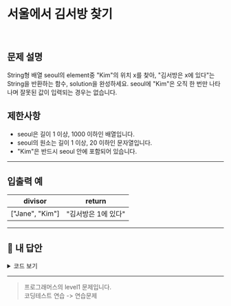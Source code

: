 # 서울에서 김서방 찾기

<br/>

## 문제 설명

String형 배열 seoul의 element중 "Kim"의 위치 x를 찾아, "김서방은 x에 있다"는 String을 반환하는 함수, solution을 완성하세요. seoul에 "Kim"은 오직 한 번만 나타나며 잘못된 값이 입력되는 경우는 없습니다.

## 제한사항

- seoul은 길이 1 이상, 1000 이하인 배열입니다.
- seoul의 원소는 길이 1 이상, 20 이하인 문자열입니다.
- "Kim"은 반드시 seoul 안에 포함되어 있습니다.

---

## 입출력 예

|     divisor     |       return        |
| :-------------: | :-----------------: |
| ["Jane", "Kim"] | "김서방은 1에 있다" |

---

## 🐤 내 답안

<details>
<summary>코드 보기</summary>
<div markdown="1">

```js
function solution(seoul) {
  return "김서방은 " + seoul.indexOf("Kim") + "에 있다";
}
```

</div>
</details>

---

> 프로그래머스의 level1 문제입니다.<br />
> 코딩테스트 연습 -> 연습문제
